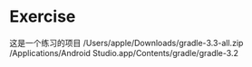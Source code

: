 # Exercise
这是一个练习的项目
/Users/apple/Downloads/gradle-3.3-all.zip
/Applications/Android Studio.app/Contents/gradle/gradle-3.2
